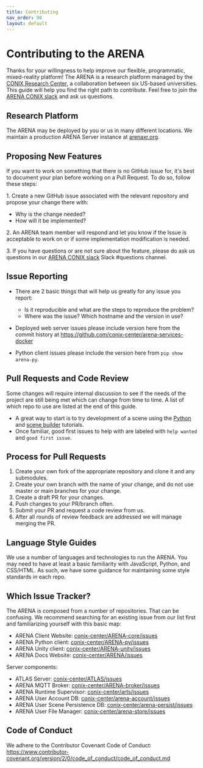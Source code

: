 ```yaml
---
title: Contributing
nav_order: 98
layout: default
---
```


# Contributing to the ARENA

Thanks for your willingness to help improve our flexible, programmatic, mixed-reality platform! The ARENA is a research platform managed by the [CONIX Research Center](https://conix.io/), a collaboration between six US-based universities. This guide will help you find the right path to contribute. Feel free to join the [ARENA CONIX slack](https://join.slack.com/t/arena-conix/shared_invite/zt-oq8fmgdc-QWZ414mJdfOaWfb_p2lPRg) and ask us questions.

## Research Platform

The ARENA may be deployed by you or us in many different locations. We maintain a production ARENA Server instance at [arenaxr.org](https://arenaxr.org).

## Proposing New Features

If you want to work on something that there is no GitHub issue for, it's best to document your plan before working on a Pull Request. To do so, follow these steps:

1\. Create a new GitHub issue associated with the relevant repository and propose your change there with:

- Why is the change needed?
- How will it be implemented?

2\. An ARENA team member will respond and let you know if the Issue is acceptable to work on or if some implementation modification is needed.

3\. If you have questions or are not sure about the feature, please do ask us questions in our [ARENA CONIX slack](https://join.slack.com/t/arena-conix/shared_invite/zt-oq8fmgdc-QWZ414mJdfOaWfb_p2lPRg) Slack #questions channel.

## Issue Reporting

- There are 2 basic things that will help us greatly for any issue you report:

  - Is it reproducible and what are the steps to reproduce the problem?
  - Where was the issue? Which hostname and the version in use?

- Deployed web server issues please include version here from the commit history at <https://github.com/conix-center/arena-services-docker>

- Python client issues please include the version here from `pip show arena-py`.

## Pull Requests and Code Review

Some changes will require internal discussion to see if the needs of the project are still being met which can change from time to time. A list of which repo to use are listed at the end of this guide.

- A great way to start is to try development of a scene using the [Python](/content/overview/dev-guide.html) and [scene builder](/content/overview/build.html) tutorials.
- Once familiar, good first issues to help with are labeled with `help wanted` and `good first issue`.

## Process for Pull Requests

1. Create your own fork of the appropriate repository and clone it and any submodules.
2. Create your own branch with the name of your change, and do not use master or main branches for your change.
3. Create a draft PR for your changes.
4. Push changes to your PR/branch often.
5. Submit your PR and request a code review from us.
6. After all rounds of review feedback are addressed we will manage merging the PR.

## Language Style Guides

We use a number of languages and technologies to run the ARENA. You may need to have at least a basic familiarity with JavaScript, Python, and CSS/HTML. As such, we have some guidance for maintaining some style standards in each repo.

<!-- (move to CONTRIBUTING.md in each repo with links to linter guides) -->

## Which Issue Tracker?

The ARENA is composed from a number of repositories. That can be confusing. We recommend searching for an existing issue from our list first and familiarizing yourself with this basic map:

- ARENA Client Website: [conix-center/ARENA-core/issues](https://github.com/conix-center/ARENA-core/issues)
- ARENA Python client: [conix-center/ARENA-py/issues](https://github.com/conix-center/ARENA-py/issues)
- ARENA Unity client: [conix-center/ARENA-unity/issues](https://github.com/conix-center/ARENA-unity/issues)
- ARENA Docs Website: [conix-center/ARENA/issues](https://github.com/conix-center/ARENA/issues)

Server components:

- ATLAS Server: [conix-center/ATLAS/issues](https://github.com/conix-center/ATLAS/issues)
- ARENA MQTT Broker: [conix-center/ARENA-broker/issues](https://github.com/conix-center/ARENA-broker/issues)
- ARENA Runtime Supervisor: [conix-center/arts/issues](https://github.com/conix-center/arts/issues)
- ARENA User Account DB: [conix-center/arena-account/issues](https://github.com/conix-center/arena-account/issues)
- ARENA User Scene Persistence DB: [conix-center/arena-persist/issues](https://github.com/conix-center/arena-persist/issues)
- ARENA User File Manager: [conix-center/arena-store/issues](https://github.com/conix-center/arena-store/issues)

## Code of Conduct

We adhere to the Contributor Covenant Code of Conduct: <https://www.contributor-covenant.org/version/2/0/code_of_conduct/code_of_conduct.md>
